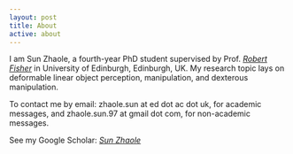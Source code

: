 ```yaml
---
layout: post
title: About
active: about
---
```


I am Sun Zhaole, a fourth-year PhD student supervised by Prof. [*Robert Fisher*](https://homepages.inf.ed.ac.uk/rbf/) in University of Edinburgh, Edinburgh, UK. My research topic lays on deformable linear object perception, manipulation, and dexterous manipulation.

<!-- Before being a PhD student at Edinburgh, I got my bachelor degree from Department of Automation at Tsinghua University, Beijing, China. I finished my Bachelor's thesis supervised by Prof. [*Xiang Li*](https://sites.google.com/view/homepageoflixiang/home) working on 2D Deformable Object Manipulation via Deep Reinforcement Learning Approach. From January 2019 to July 2020, I spent one and a half year as a research intern supervised by [*Anbang Yao*](https://yaoanbang.github.io/) working on Convolutional Neural Network compression and acceleration in Intel Lab China, Beijing, China. -->

To contact me by email: zhaole.sun at ed dot ac dot uk, for academic messages, and zhaole.sun.97 at gmail dot com, for non-academic messages.

See my Google Scholar: [*Sun Zhaole*](https://scholar.google.com/citations?user=onTsdhYAAAAJ&hl=en&oi=ao)

<!-- What does my name mean: *Sun Zhaole*, where *Sun(孙)* is my family name but I perfer to put it as the first name. *Sun* is also the family name of *Sun Tzu*, the author of *The Art of War* (Sabaton has a song of this book on [*Youtube*](https://www.youtube.com/watch?v=AXO2nrHYJ5c)).  *Zhaole(钊乐)* is my given name. This helps when people want to refer your paper and distriguish you from other authors who have the same name as *Sun*. *Zhaole* means encouragement and happiness, where *Zhao(钊)* is actually inspired from [*Li Dazhao*](https://en.wikipedia.org/wiki/Li_Dazhao).  -->